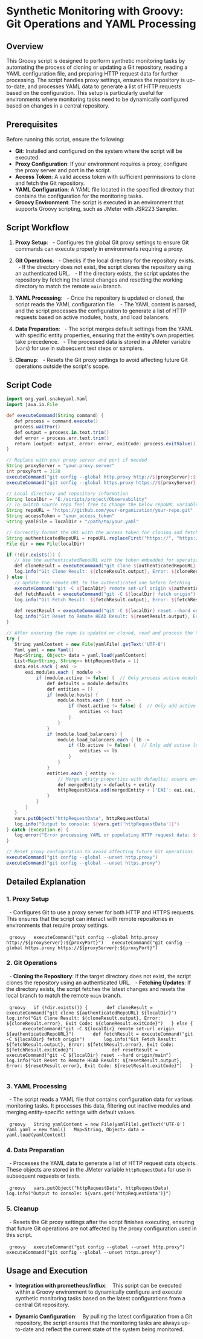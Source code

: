 # Synthetic Monitoring with Groovy: Git Operations and YAML Processing

## Overview

This Groovy script is designed to perform synthetic monitoring tasks by automating the process of cloning or updating a Git repository, reading a YAML configuration file, and preparing HTTP request data for further processing. The script handles proxy settings, ensures the repository is up-to-date, and processes YAML data to generate a list of HTTP requests based on the configuration. This setup is particularly useful for environments where monitoring tasks need to be dynamically configured based on changes in a central repository.

## Prerequisites

Before running this script, ensure the following:

- **Git**: Installed and configured on the system where the script will be executed.
- **Proxy Configuration**: If your environment requires a proxy, configure the proxy server and port in the script.
- **Access Token**: A valid access token with sufficient permissions to clone and fetch the Git repository.
- **YAML Configuration**: A YAML file located in the specified directory that contains the configuration for the monitoring tasks.
- **Groovy Environment**: The script is executed in an environment that supports Groovy scripting, such as JMeter with JSR223 Sampler.

## Script Workflow

1. **Proxy Setup**:
  - Configures the global Git proxy settings to ensure Git commands can execute properly in environments requiring a proxy.

2. **Git Operations**:
  - Checks if the local directory for the repository exists.
  - If the directory does not exist, the script clones the repository using an authenticated URL.
  - If the directory exists, the script updates the repository by fetching the latest changes and resetting the working directory to match the remote `main` branch.

3. **YAML Processing**:
  - Once the repository is updated or cloned, the script reads the YAML configuration file.
  - The YAML content is parsed, and the script processes the configuration to generate a list of HTTP requests based on active modules, hosts, and load balancers.

4. **Data Preparation**:
  - The script merges default settings from the YAML with specific entity properties, ensuring that the entity's own properties take precedence.
  - The processed data is stored in a JMeter variable (`vars`) for use in subsequent test steps or samplers.

5. **Cleanup**:
  - Resets the Git proxy settings to avoid affecting future Git operations outside the script's scope.

## Script Code

```groovy
import org.yaml.snakeyaml.Yaml
import java.io.File

def executeCommand(String command) {
   def process = command.execute()
   process.waitFor()
   def output = process.in.text.trim()
   def error = process.err.text.trim()
   return [output: output, error: error, exitCode: process.exitValue()]
}

// Replace with your proxy server and port if needed
String proxyServer = "your.proxy.server"
int proxyPort = 3128
executeCommand("git config --global http.proxy http://${proxyServer}:${proxyPort}")
executeCommand("git config --global https.proxy https://${proxyServer}:${proxyPort}")

// Local directory and repository information
String localDir = "E:/scripts/project/Observability"
// To switch source repo feel free to change the below repoURL variable.
String repoURL = "https://github.com/your-organization/your-repo.git"
String accessToken = "your_access_token"
String yamlFile = localDir + "/path/to/your.yaml"

// Correctly format the URL with the access token for cloning and fetching
String authenticatedRepoURL = repoURL.replaceFirst("https://", "https://" + accessToken + "@")
File dir = new File(localDir)

if (!dir.exists()) {
   // Use the authenticatedRepoURL with the token embedded for operations
   def cloneResult = executeCommand("git clone ${authenticatedRepoURL} ${localDir}")
   log.info("Git Clone Result: ${cloneResult.output}, Error: ${cloneResult.error}, Exit Code: ${cloneResult.exitCode}")
} else {
   // Update the remote URL to the authenticated one before fetching
   executeCommand("git -C ${localDir} remote set-url origin ${authenticatedRepoURL}")
   def fetchResult = executeCommand("git -C ${localDir} fetch origin")
   log.info("Git Fetch Result: ${fetchResult.output}, Error: ${fetchResult.error}, Exit Code: ${fetchResult.exitCode}")
   
   def resetResult = executeCommand("git -C ${localDir} reset --hard origin/main")
   log.info("Git Reset to Remote HEAD Result: ${resetResult.output}, Error: ${resetResult.error}, Exit Code: ${resetResult.exitCode}")
}

// After ensuring the repo is updated or cloned, read and process the YAML
try {
   String yamlContent = new File(yamlFile).getText('UTF-8')
   Yaml yaml = new Yaml()
   Map<String, Object> data = yaml.load(yamlContent)
   List<Map<String, String>> httpRequestData = []
   data.eais.each { eai ->
       eai.modules.each { module ->
           if (module.active != false) {  // Only process active modules
               def defaults = module.defaults
               def entities = []
               if (module.hosts) {
                   module.hosts.each { host ->
                       if (host.active != false) {  // Only add active hosts
                           entities << host
                       }
                   }
               }
               if (module.load_balancers) {
                   module.load_balancers.each { lb ->
                       if (lb.active != false) {  // Only add active load balancers
                           entities << lb
                       }
                   }
               }
               entities.each { entity ->
                   // Merge entity properties with defaults; ensure entity's own properties take precedence
                   def mergedEntity = defaults + entity
                   httpRequestData.add(mergedEntity + ['EAI': eai.eai, 'Module': module.module_name])
               }
           }
       }
   }
   vars.putObject("httpRequestData", httpRequestData)
   log.info("Output to console: ${vars.get('httpRequestData')}")
} catch (Exception e) {
   log.error("Error processing YAML or populating HTTP request data: ${e.message}", e)
}

// Reset proxy configuration to avoid affecting future Git operations
executeCommand("git config --global --unset http.proxy")
executeCommand("git config --global --unset https.proxy")
```

## Detailed Explanation

### 1. **Proxy Setup**
  - Configures Git to use a proxy server for both HTTP and HTTPS requests. This ensures that the script can interact with remote repositories in environments that require proxy settings.

  ```groovy
  executeCommand("git config --global http.proxy http://${proxyServer}:${proxyPort}")
  executeCommand("git config --global https.proxy https://${proxyServer}:${proxyPort}")
  ```

### 2. **Git Operations**
  - **Cloning the Repository**: If the target directory does not exist, the script clones the repository using an authenticated URL.
  - **Fetching Updates**: If the directory exists, the script fetches the latest changes and resets the local branch to match the remote `main` branch.

  ```groovy
  if (!dir.exists()) {
      def cloneResult = executeCommand("git clone ${authenticatedRepoURL} ${localDir}")
      log.info("Git Clone Result: ${cloneResult.output}, Error: ${cloneResult.error}, Exit Code: ${cloneResult.exitCode}")
  } else {
      executeCommand("git -C ${localDir} remote set-url origin ${authenticatedRepoURL}")
      def fetchResult = executeCommand("git -C ${localDir} fetch origin")
      log.info("Git Fetch Result: ${fetchResult.output}, Error: ${fetchResult.error}, Exit Code: ${fetchResult.exitCode}")
      
      def resetResult = executeCommand("git -C ${localDir} reset --hard origin/main")
      log.info("Git Reset to Remote HEAD Result: ${resetResult.output}, Error: ${resetResult.error}, Exit Code: ${resetResult.exitCode}")
  }
  ```

### 3. **YAML Processing**
  - The script reads a YAML file that contains configuration data for various monitoring tasks. It processes this data, filtering out inactive modules and merging entity-specific settings with default values.

  ```groovy
  String yamlContent = new File(yamlFile).getText('UTF-8')
  Yaml yaml = new Yaml()
  Map<String, Object> data = yaml.load(yamlContent)
  ```

### 4. **Data Preparation**
  - Processes the YAML data to generate a list of HTTP request data objects. These objects are stored in the JMeter variable `httpRequestData` for use in subsequent requests or tests.

  ```groovy
  vars.putObject("httpRequestData", httpRequestData)
  log.info("Output to console: ${vars.get('httpRequestData')}")
  ```

### 5. **Cleanup**
  - Resets the Git proxy settings after the script finishes executing, ensuring that future Git operations are not affected by the proxy configuration used in this script.

  ```groovy
  executeCommand("git config --global --unset http.proxy")
  executeCommand("git config --global --unset https.proxy")
  ```

## Usage and Execution

- **Integration with prometheus/influx**:  
 This script can be executed within a Groovy environment to dynamically configure and execute synthetic monitoring tasks based on the latest configurations from a central Git repository.

- **Dynamic Configuration**:  
 By pulling the latest configuration from a Git repository, the script ensures that the monitoring tasks are always up-to-date and reflect the current state of the system being monitored.

